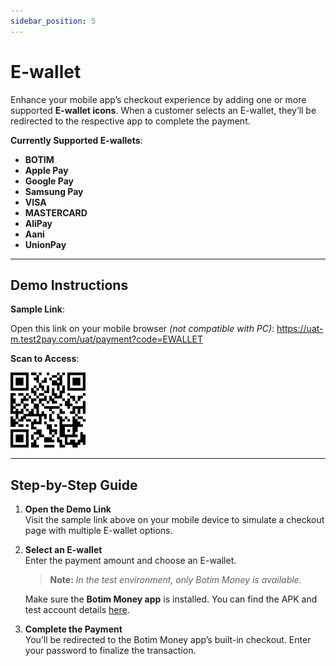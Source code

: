 ```yaml
---
sidebar_position: 5
---
```


# E-wallet

Enhance your mobile app’s checkout experience by adding one or more supported **E-wallet icons**. When a customer selects an E-wallet, they’ll be redirected to the respective app to complete the payment.

**Currently Supported E-wallets**:  
- **BOTIM**  
- **Apple Pay**
- **Google Pay**
- **Samsung Pay**
- **VISA**
- **MASTERCARD**
- **AliPay**
- **Aani**
- **UnionPay**

---

## Demo Instructions

**Sample Link**:  

Open this link on your mobile browser *(not compatible with PC)*: https://uat-m.test2pay.com/uat/payment?code=EWALLET

**Scan to Access**:  

![1](./pic/demowallet.png)

---

## Step-by-Step Guide

1. **Open the Demo Link**  
   Visit the sample link above on your mobile device to simulate a checkout page with multiple E-wallet options.

2. **Select an E-wallet**  
   Enter the payment amount and choose an E-wallet.  
   > **Note:** *In the test environment, only Botim Money is available.*  
   
   Make sure the **Botim Money app** is installed. You can find the APK and test account details [here](/demos/testaccount).

3. **Complete the Payment**  
   You’ll be redirected to the Botim Money app’s built-in checkout. Enter your password to finalize the transaction.

